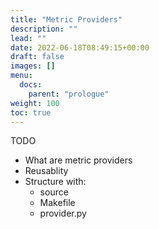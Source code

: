 ```yaml
---
title: "Metric Providers"
description: ""
lead: ""
date: 2022-06-18T08:49:15+00:00
draft: false
images: []
menu:
  docs:
    parent: "prologue"
weight: 100
toc: true
---
```


TODO
- What are metric providers
- Reusablity
- Structure with:
    + source
    + Makefile
    + provider.py